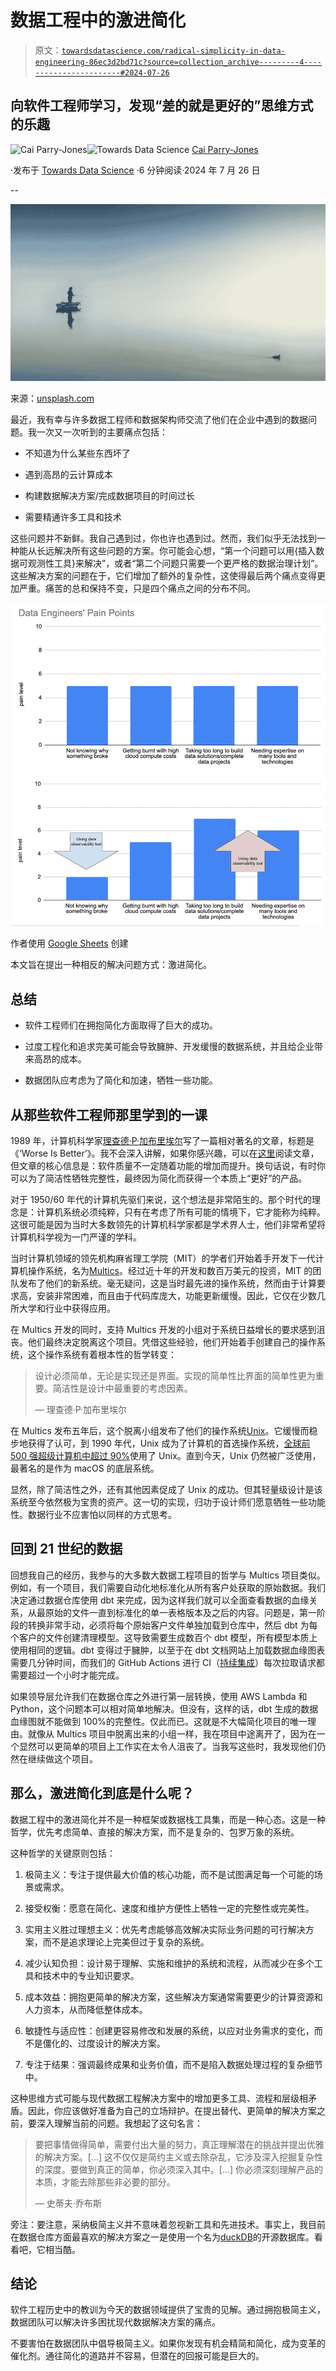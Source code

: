 # 数据工程中的激进简化

> 原文：[`towardsdatascience.com/radical-simplicity-in-data-engineering-86ec3d2bd71c?source=collection_archive---------4-----------------------#2024-07-26`](https://towardsdatascience.com/radical-simplicity-in-data-engineering-86ec3d2bd71c?source=collection_archive---------4-----------------------#2024-07-26)

## 向软件工程师学习，发现“差的就是更好的”思维方式的乐趣

[](https://medium.com/@caiparryjones96?source=post_page---byline--86ec3d2bd71c--------------------------------)![Cai Parry-Jones](https://medium.com/@caiparryjones96?source=post_page---byline--86ec3d2bd71c--------------------------------)[](https://towardsdatascience.com/?source=post_page---byline--86ec3d2bd71c--------------------------------)![Towards Data Science](https://towardsdatascience.com/?source=post_page---byline--86ec3d2bd71c--------------------------------) [Cai Parry-Jones](https://medium.com/@caiparryjones96?source=post_page---byline--86ec3d2bd71c--------------------------------)

·发布于 [Towards Data Science](https://towardsdatascience.com/?source=post_page---byline--86ec3d2bd71c--------------------------------) ·6 分钟阅读·2024 年 7 月 26 日

--

![](img/9427c6236c0c26ea78735c52b9b205e6.png)

来源：[unsplash.com](https://unsplash.com/)

最近，我有幸与许多数据工程师和数据架构师交流了他们在企业中遇到的数据问题。我一次又一次听到的主要痛点包括：

+   不知道为什么某些东西坏了

+   遇到高昂的云计算成本

+   构建数据解决方案/完成数据项目的时间过长

+   需要精通许多工具和技术

这些问题并不新鲜。我自己遇到过，你也许也遇到过。然而，我们似乎无法找到一种能从长远解决所有这些问题的方案。你可能会心想，“第一个问题可以用{插入数据可观测性工具}来解决”，或者“第二个问题只需要一个更严格的数据治理计划”。这些解决方案的问题在于，它们增加了额外的复杂性，这使得最后两个痛点变得更加严重。痛苦的总和保持不变，只是四个痛点之间的分布不同。

![](img/a8dc96143f25d0bb69eacb1128c1193a.png)

作者使用 [Google Sheets](https://workspace.google.com/intl/en_uk/products/sheets/) 创建

本文旨在提出一种相反的解决问题方式：激进简化。

## **总结**

+   软件工程师们在拥抱简化方面取得了巨大的成功。

+   过度工程化和追求完美可能会导致臃肿、开发缓慢的数据系统，并且给企业带来高昂的成本。

+   数据团队应考虑为了简化和加速，牺牲一些功能。

## **从那些软件工程师那里学到的一课**

1989 年，计算机科学家[理查德·P·加布里埃尔](https://en.wikipedia.org/wiki/Richard_P._Gabriel)写了一篇相对著名的文章，标题是《‘Worse Is Better’》。我不会深入讲解，如果你感兴趣，可以在[这里](https://dreamsongs.com/WorseIsBetter.html)阅读文章，但文章的核心信息是：软件质量不一定随着功能的增加而提升。换句话说，有时你可以为了简洁性牺牲完整性，最终因为简化而获得一个本质上“更好”的产品。

对于 1950/60 年代的计算机先驱们来说，这个想法是非常陌生的。那个时代的理念是：计算机系统必须纯粹，只有在考虑了所有可能的情境下，它才能称为纯粹。这很可能是因为当时大多数领先的计算机科学家都是学术界人士，他们非常希望将计算机科学视为一门严谨的学科。

当时计算机领域的领先机构麻省理工学院（MIT）的学者们开始着手开发下一代计算机操作系统，名为[Multics](https://en.wikipedia.org/wiki/Multics)。经过近十年的开发和数百万美元的投资，MIT 的团队发布了他们的新系统。毫无疑问，这是当时最先进的操作系统，然而由于计算要求高，安装非常困难，而且由于代码库庞大，功能更新缓慢。因此，它仅在少数几所大学和行业中获得应用。

在 Multics 开发的同时，支持 Multics 开发的小组对于系统日益增长的要求感到沮丧。他们最终决定脱离这个项目。凭借这些经验，他们开始着手创建自己的操作系统，这个操作系统有着根本性的哲学转变：

> 设计必须简单，无论是实现还是界面。实现的简单性比界面的简单性更为重要。简洁性是设计中最重要的考虑因素。
> 
> — 理查德·P·加布里埃尔

在 Multics 发布五年后，这个脱离小组发布了他们的操作系统[Unix](https://en.wikipedia.org/wiki/History_of_Unix)。它缓慢而稳步地获得了认可，到 1990 年代，Unix 成为了计算机的首选操作系统，[全球前 500 强超级计算机中超过 90%](https://en.wikipedia.org/wiki/Usage_share_of_operating_systems#Supercomputers)使用了 Unix。直到今天，Unix 仍然被广泛使用，最著名的是作为 macOS 的底层系统。

显然，除了简洁性之外，还有其他因素促成了 Unix 的成功。但其轻量级设计是该系统至今依然极为宝贵的资产。这一切的实现，归功于设计师们愿意牺牲一些功能性。数据行业不应害怕以同样的方式思考。

## **回到 21 世纪的数据**

回想我自己的经历，我参与的大多数大数据工程项目的哲学与 Multics 项目类似。例如，有一个项目，我们需要自动化地标准化从所有客户处获取的原始数据。我们决定通过数据仓库使用 dbt 来完成，因为这样我们就可以全面查看数据的血缘关系，从最原始的文件一直到标准化的单一表格版本及之后的内容。问题是，第一阶段的转换非常手动，必须将每个原始客户文件单独加载到仓库中，然后 dbt 为每个客户的文件创建清理模型。这导致需要生成数百个 dbt 模型，所有模型本质上使用相同的逻辑。dbt 变得过于臃肿，以至于在 dbt 文档网站上加载数据血缘图表需要几分钟时间，而我们的 GitHub Actions 进行 CI（[持续集成](https://docs.github.com/en/actions/automating-builds-and-tests/about-continuous-integration)）每次拉取请求都需要超过一个小时才能完成。

如果领导层允许我们在数据仓库之外进行第一层转换，使用 AWS Lambda 和 Python，这个问题本可以相对简单地解决。但没有，这样的话，dbt 生成的数据血缘图就不能做到 100%的完整性。仅此而已。这就是不大幅简化项目的唯一理由。就像从 Multics 项目中脱离出来的小组一样，我在项目中途离开了，因为在一个显然可以更简单的项目上工作实在太令人沮丧了。当我写这些时，我发现他们仍然在继续做这个项目。

## 那么，激进简化到底是什么呢？

数据工程中的激进简化并不是一种框架或数据栈工具集，而是一种心态。这是一种哲学，优先考虑简单、直接的解决方案，而不是复杂的、包罗万象的系统。

这种哲学的关键原则包括：

1.  极简主义：专注于提供最大价值的核心功能，而不是试图满足每一个可能的场景或需求。

1.  接受权衡：愿意在简化、速度和维护方便性上牺牲一定的完整性或完美性。

1.  实用主义胜过理想主义：优先考虑能够高效解决实际业务问题的可行解决方案，而不是追求理论上完美但过于复杂的系统。

1.  减少认知负担：设计易于理解、实施和维护的系统和流程，从而减少在多个工具和技术中的专业知识要求。

1.  成本效益：拥抱更简单的解决方案，这些解决方案通常需要更少的计算资源和人力资本，从而降低整体成本。

1.  敏捷性与适应性：创建更容易修改和发展的系统，以应对业务需求的变化，而不是僵化的、过度设计的解决方案。

1.  专注于结果：强调最终成果和业务价值，而不是陷入数据处理过程的复杂细节中。

这种思维方式可能与现代数据工程解决方案中的增加更多工具、流程和层级相矛盾。因此，你应该做好准备为自己的立场辩护。在提出替代、更简单的解决方案之前，要深入理解当前的问题。我想起了这句名言：

> 要把事情做得简单，需要付出大量的努力，真正理解潜在的挑战并提出优雅的解决方案。[...] 这不仅仅是简约主义或去除杂乱，它涉及深入挖掘复杂性的深度。要做到真正的简单，你必须深入其中。[...] 你必须深刻理解产品的本质，才能去除那些非必要的部分。
> 
> — 史蒂夫·乔布斯

旁注：要注意，采纳极简主义并不意味着忽视新工具和先进技术。事实上，我目前在数据仓库方面最喜欢的解决方案之一是使用一个名为[duckDB](https://duckdb.org/)的开源数据库。看看吧，它相当酷。

## **结论**

软件工程历史中的教训为今天的数据领域提供了宝贵的见解。通过拥抱极简主义，数据团队可以解决许多困扰现代数据解决方案的痛点。

不要害怕在数据团队中倡导极简主义。如果你发现有机会精简和简化，成为变革的催化剂。通往简化的道路并不容易，但潜在的回报可能是巨大的。
